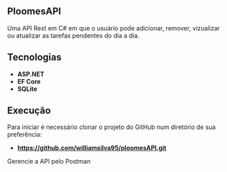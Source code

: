 ## PloomesAPI

Uma API Rest em C# em que o usuário pode adicionar, remover, vizualizar ou atualizar as tarefas pendentes do dia a dia.


## Tecnologias

- **ASP.NET**
- **EF Core**
- **SQLite**


## Execução

Para iniciar é necessário clonar o projeto do GitHub num diretório de sua preferência:
- **https://github.com/williamsilva95/ploomesAPI.git**

Gerencie a API pelo Postman

